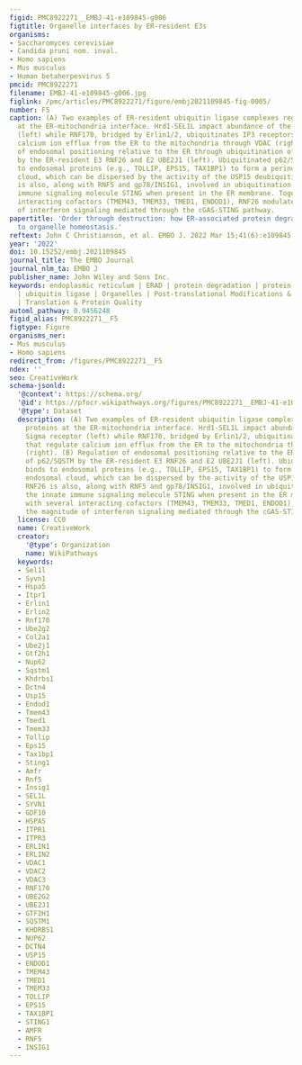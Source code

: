 ```yaml
---
figid: PMC8922271__EMBJ-41-e109845-g006
figtitle: Organelle interfaces by ER‐resident E3s
organisms:
- Saccharomyces cerevisiae
- Candida pruni nom. inval.
- Homo sapiens
- Mus musculus
- Human betaherpesvirus 5
pmcid: PMC8922271
filename: EMBJ-41-e109845-g006.jpg
figlink: /pmc/articles/PMC8922271/figure/embj2021109845-fig-0005/
number: F5
caption: (A) Two examples of ER‐resident ubiquitin ligase complexes regulating proteins
  at the ER‐mitochondria interface. Hrd1‐SEL1L impact abundance of the Sigma receptor
  (left) while RNF170, bridged by Erlin1/2, ubiquitinates IP3 receptors that regulate
  calcium ion efflux from the ER to the mitochondria through VDAC (right). (B) Regulation
  of endosomal positioning relative to the ER through ubiquitination of p62/SQSTM
  by the ER‐resident E3 RNF26 and E2 UBE2J1 (left). Ubiquitinated p62/SQSTM binds
  to endosomal proteins (e.g., TOLLIP, EPS15, TAX1BP1) to form a perinuclear endosomal
  cloud, which can be dispersed by the activity of the USP15 deubiquitinase. RNF26
  is also, along with RNF5 and gp78/INSIG1, involved in ubiquitination of the innate
  immune signaling molecule STING when present in the ER membrane. Together with several
  interacting cofactors (TMEM43, TMEM33, TMED1, ENDOD1), RNF26 modulates the magnitude
  of interferon signaling mediated through the cGAS‐STING pathway.
papertitle: 'Order through destruction: how ER‐associated protein degradation contributes
  to organelle homeostasis.'
reftext: John C Christianson, et al. EMBO J. 2022 Mar 15;41(6):e109845.
year: '2022'
doi: 10.15252/embj.2021109845
journal_title: The EMBO Journal
journal_nlm_ta: EMBO J
publisher_name: John Wiley and Sons Inc.
keywords: endoplasmic reticulum | ERAD | protein degradation | protein quality control
  | ubiquitin ligase | Organelles | Post-translational Modifications & Proteolysis
  | Translation & Protein Quality
automl_pathway: 0.9456248
figid_alias: PMC8922271__F5
figtype: Figure
organisms_ner:
- Mus musculus
- Homo sapiens
redirect_from: /figures/PMC8922271__F5
ndex: ''
seo: CreativeWork
schema-jsonld:
  '@context': https://schema.org/
  '@id': https://pfocr.wikipathways.org/figures/PMC8922271__EMBJ-41-e109845-g006.html
  '@type': Dataset
  description: (A) Two examples of ER‐resident ubiquitin ligase complexes regulating
    proteins at the ER‐mitochondria interface. Hrd1‐SEL1L impact abundance of the
    Sigma receptor (left) while RNF170, bridged by Erlin1/2, ubiquitinates IP3 receptors
    that regulate calcium ion efflux from the ER to the mitochondria through VDAC
    (right). (B) Regulation of endosomal positioning relative to the ER through ubiquitination
    of p62/SQSTM by the ER‐resident E3 RNF26 and E2 UBE2J1 (left). Ubiquitinated p62/SQSTM
    binds to endosomal proteins (e.g., TOLLIP, EPS15, TAX1BP1) to form a perinuclear
    endosomal cloud, which can be dispersed by the activity of the USP15 deubiquitinase.
    RNF26 is also, along with RNF5 and gp78/INSIG1, involved in ubiquitination of
    the innate immune signaling molecule STING when present in the ER membrane. Together
    with several interacting cofactors (TMEM43, TMEM33, TMED1, ENDOD1), RNF26 modulates
    the magnitude of interferon signaling mediated through the cGAS‐STING pathway.
  license: CC0
  name: CreativeWork
  creator:
    '@type': Organization
    name: WikiPathways
  keywords:
  - Sel1l
  - Syvn1
  - Hspa5
  - Itpr1
  - Erlin1
  - Erlin2
  - Rnf170
  - Ube2g2
  - Col2a1
  - Ube2j1
  - Gtf2h1
  - Nup62
  - Sqstm1
  - Khdrbs1
  - Dctn4
  - Usp15
  - Endod1
  - Tmem43
  - Tmed1
  - Tmem33
  - Tollip
  - Eps15
  - Tax1bp1
  - Sting1
  - Amfr
  - Rnf5
  - Insig1
  - SEL1L
  - SYVN1
  - GDF10
  - HSPA5
  - ITPR1
  - ITPR3
  - ERLIN1
  - ERLIN2
  - VDAC1
  - VDAC2
  - VDAC3
  - RNF170
  - UBE2G2
  - UBE2J1
  - GTF2H1
  - SQSTM1
  - KHDRBS1
  - NUP62
  - DCTN4
  - USP15
  - ENDOD1
  - TMEM43
  - TMED1
  - TMEM33
  - TOLLIP
  - EPS15
  - TAX1BP1
  - STING1
  - AMFR
  - RNF5
  - INSIG1
---
```

